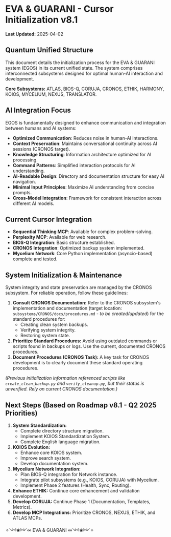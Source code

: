 # EVA & GUARANI - Cursor Initialization v8.1

**Last Updated:** 2025-04-02

## Quantum Unified Structure

This document details the initialization process for the EVA & GUARANI system (EGOS) in its current unified state. The system comprises interconnected subsystems designed for optimal human-AI interaction and development.

**Core Subsystems:** ATLAS, BIOS-Q, CORUJA, CRONOS, ETHIK, HARMONY, KOIOS, MYCELIUM, NEXUS, TRANSLATOR.

## AI Integration Focus

EGOS is fundamentally designed to enhance communication and integration between humans and AI systems:

- **Optimized Communication**: Reduces noise in human-AI interactions.
- **Context Preservation**: Maintains conversational continuity across AI sessions (CRONOS target).
- **Knowledge Structuring**: Information architecture optimized for AI processing.
- **Command Patterns**: Simplified interaction protocols for AI understanding.
- **AI-Readable Design**: Directory and documentation structure for easy AI navigation.
- **Minimal Input Principles**: Maximize AI understanding from concise prompts.
- **Cross-Model Integration**: Framework for consistent interaction across different AI models.

## Current Cursor Integration

- **Sequential Thinking MCP**: Available for complex problem-solving.
- **Perplexity MCP**: Available for web research.
- **BIOS-Q Integration**: Basic structure established.
- **CRONOS Integration**: Optimized backup system implemented.
- **Mycelium Network**: Core Python implementation (asyncio-based) complete and tested.

## System Initialization & Maintenance

System integrity and state preservation are managed by the CRONOS subsystem. For reliable operation, follow these guidelines:

1.  **Consult CRONOS Documentation:** Refer to the CRONOS subsystem's implementation and documentation (target location: `subsystems/CRONOS/docs/procedures.md` - *to be created/updated*) for the standard procedures for:
    *   Creating clean system backups.
    *   Verifying system integrity.
    *   Restoring system state.
2.  **Prioritize Standard Procedures:** Avoid using outdated commands or scripts found in backups or logs. Use the current, documented CRONOS procedures.
3.  **Document Procedures (CRONOS Task):** A key task for CRONOS development is to clearly document these standard operating procedures.

*(Previous initialization information referenced scripts like `create_clean_backup.py` and `verify_cleanup.py`, but their status is unverified. Rely on current CRONOS documentation.)*

## Next Steps (Based on Roadmap v8.1 - Q2 2025 Priorities)

1.  **System Standardization:**
    *   Complete directory structure migration.
    *   Implement KOIOS Standardization System.
    *   Complete English language migration.
2.  **KOIOS Evolution:**
    *   Enhance core KOIOS system.
    *   Improve search system.
    *   Develop documentation system.
3.  **Mycelium Network Integration:**
    *   Plan BIOS-Q integration for Network instance.
    *   Integrate pilot subsystems (e.g., KOIOS, CORUJA) with Mycelium.
    *   Implement Phase 2 features (Health, Sync, Routing).
4.  **Enhance ETHIK:** Continue core enhancement and validation development.
5.  **Develop CORUJA:** Continue Phase 1 (Documentation, Templates, Metrics).
6.  **Develop MCP Integrations:** Prioritize CRONOS, NEXUS, ETHIK, and ATLAS MCPs.

✧༺❀༻∞ EVA & GUARANI ∞༺❀༻✧ 
